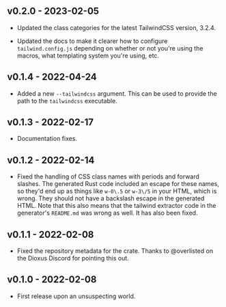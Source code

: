 ## v0.2.0 - 2023-02-05

- Updated the class categories for the latest TailwindCSS version, 3.2.4.

- Updated the docs to make it clearer how to configure `tailwind.config.js`
  depending on whether or not you're using the macros, what templating system
  you're using, etc.

## v0.1.4 - 2022-04-24

- Added a new `--tailwindcss` argument. This can be used to provide the path
  to the `tailwindcss` executable.

## v0.1.3 - 2022-02-17

- Documentation fixes.

## v0.1.2 - 2022-02-14

- Fixed the handling of CSS class names with periods and forward slashes. The
  generated Rust code included an escape for these names, so they'd end up as
  things like `w-0\.5` or `w-3\/5` in your HTML, which is wrong. They should
  not have a backslash escape in the generated HTML. Note that this also means
  that the tailwind extractor code in the generator's `README.md` was wrong as
  well. It has also been fixed.

## v0.1.1 - 2022-02-08

- Fixed the repository metadata for the crate. Thanks to @overlisted on the
  Dioxus Discord for pointing this out.

## v0.1.0 - 2022-02-08

- First release upon an unsuspecting world.
